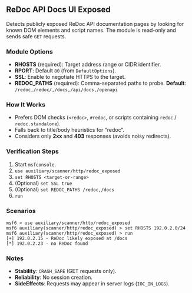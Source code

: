 ## ReDoc API Docs UI Exposed

Detects publicly exposed ReDoc API documentation pages by looking for known DOM elements and script names. The module is read-only and sends safe `GET` requests.

### Module Options

- **RHOSTS** (required): Target address range or CIDR identifier.
- **RPORT**: Default `80` (from `DefaultOptions`).
- **SSL**: Enable to negotiate HTTPS to the target.
- **REDOC_PATHS** (required): Comma-separated paths to probe. **Default**:  
  `/redoc,/redoc/,/docs,/api/docs,/openapi`

### How It Works

- Prefers DOM checks (`<redoc>`, `#redoc`, or scripts containing `redoc` / `redoc.standalone`).
- Falls back to title/body heuristics for “redoc”.
- Considers only **2xx** and **403** responses (avoids noisy redirects).

### Verification Steps

1. Start `msfconsole`.
2. `use auxiliary/scanner/http/redoc_exposed`
3. `set RHOSTS <target-or-range>`
4. (Optional) `set SSL true`
5. (Optional) `set REDOC_PATHS /redoc,/docs`
6. `run`

### Scenarios

```text
msf6 > use auxiliary/scanner/http/redoc_exposed
msf6 auxiliary(scanner/http/redoc_exposed) > set RHOSTS 192.0.2.0/24
msf6 auxiliary(scanner/http/redoc_exposed) > run
[+] 192.0.2.15 - ReDoc likely exposed at /docs
[*] 192.0.2.23 - no ReDoc found
```
### Notes

* **Stability**: `CRASH_SAFE` (GET requests only).
* **Reliability**: No session creation.
* **SideEffects**: Requests may appear in server logs (`IOC_IN_LOGS`).


